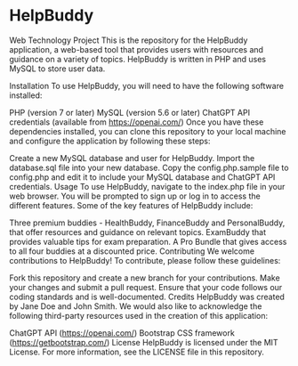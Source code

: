 # HelpBuddy
Web Technology Project
This is the repository for the HelpBuddy application, a web-based tool that provides users with resources and guidance on a variety of topics. HelpBuddy is written in PHP and uses MySQL to store user data.

Installation
To use HelpBuddy, you will need to have the following software installed:

PHP (version 7 or later)
MySQL (version 5.6 or later)
ChatGPT API credentials (available from https://openai.com/)
Once you have these dependencies installed, you can clone this repository to your local machine and configure the application by following these steps:

Create a new MySQL database and user for HelpBuddy.
Import the database.sql file into your new database.
Copy the config.php.sample file to config.php and edit it to include your MySQL database and ChatGPT API credentials.
Usage
To use HelpBuddy, navigate to the index.php file in your web browser. You will be prompted to sign up or log in to access the different features. Some of the key features of HelpBuddy include:

Three premium buddies - HealthBuddy, FinanceBuddy and PersonalBuddy, that offer resources and guidance on relevant topics.
ExamBuddy that provides valuable tips for exam preparation.
A Pro Bundle that gives access to all four buddies at a discounted price.
Contributing
We welcome contributions to HelpBuddy! To contribute, please follow these guidelines:

Fork this repository and create a new branch for your contributions.
Make your changes and submit a pull request.
Ensure that your code follows our coding standards and is well-documented.
Credits
HelpBuddy was created by Jane Doe and John Smith. We would also like to acknowledge the following third-party resources used in the creation of this application:

ChatGPT API (https://openai.com/)
Bootstrap CSS framework (https://getbootstrap.com/)
License
HelpBuddy is licensed under the MIT License. For more information, see the LICENSE file in this repository.
